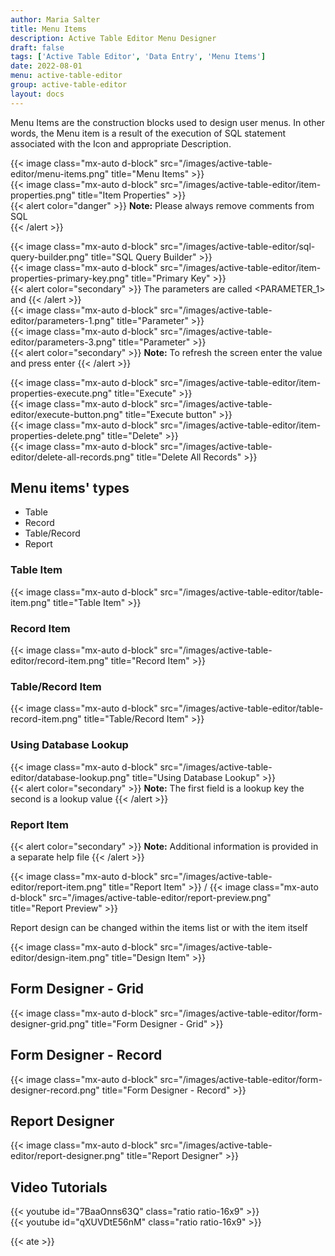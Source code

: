 ```yaml
---
author: Maria Salter
title: Menu Items
description: Active Table Editor Menu Designer
draft: false
tags: ['Active Table Editor', 'Data Entry', 'Menu Items']
date: 2022-08-01
menu: active-table-editor
group: active-table-editor
layout: docs
---
```


Menu Items are the construction blocks used to design user menus. In other words, the Menu item is a result of the execution of SQL statement associated with the Icon and appropriate Description.

{{< image class="mx-auto d-block"  src="/images/active-table-editor/menu-items.png" title="Menu Items" >}}
\
{{< image class="mx-auto d-block"  src="/images/active-table-editor/item-properties.png" title="Item Properties" >}}
\
{{< alert color="danger" >}}
**Note:** Please always remove comments from SQL  
{{< /alert >}}

{{< image class="mx-auto d-block"  src="/images/active-table-editor/sql-query-builder.png" title="SQL Query Builder" >}}
\
{{< image class="mx-auto d-block"  src="/images/active-table-editor/item-properties-primary-key.png" title="Primary Key" >}}
\
{{< alert color="secondary" >}}
The parameters are called <PARAMETER_1> and <PARAMETER2>
{{< /alert >}}
\
{{< image class="mx-auto d-block"  src="/images/active-table-editor/parameters-1.png" title="Parameter" >}}
\
{{< image class="mx-auto d-block"  src="/images/active-table-editor/parameters-3.png" title="Parameter" >}}
\
{{< alert color="secondary" >}}
**Note:** To refresh the screen enter the value and press enter
{{< /alert >}}

{{< image class="mx-auto d-block"  src="/images/active-table-editor/item-properties-execute.png" title="Execute" >}}
\
{{< image class="mx-auto d-block"  src="/images/active-table-editor/execute-button.png" title="Execute button" >}}
\
{{< image class="mx-auto d-block"  src="/images/active-table-editor/item-properties-delete.png" title="Delete" >}}
\
{{< image class="mx-auto d-block"  src="/images/active-table-editor/delete-all-records.png" title="Delete All Records" >}}

## Menu items' types

- Table
- Record
- Table/Record
- Report

### Table Item

{{< image class="mx-auto d-block"  src="/images/active-table-editor/table-item.png" title="Table Item" >}}

### Record Item

{{< image class="mx-auto d-block"  src="/images/active-table-editor/record-item.png" title="Record Item" >}}

### Table/Record Item

{{< image class="mx-auto d-block"  src="/images/active-table-editor/table-record-item.png" title="Table/Record Item" >}}

### Using Database Lookup

{{< image class="mx-auto d-block"  src="/images/active-table-editor/database-lookup.png" title="Using Database Lookup" >}}
\
{{< alert color="secondary" >}}
**Note:** The first field is a lookup key the second is a lookup value
{{< /alert >}}

### Report Item

{{< alert color="secondary" >}}
**Note:** Additional information is provided in a separate help file
{{< /alert >}}

{{< image class="mx-auto d-block"  src="/images/active-table-editor/report-item.png" title="Report Item" >}}
/
{{< image class="mx-auto d-block"  src="/images/active-table-editor/report-preview.png" title="Report Preview" >}}

Report design can be changed within the items list or with the item itself

{{< image class="mx-auto d-block"  src="/images/active-table-editor/design-item.png" title="Design Item" >}}

## Form Designer - Grid

{{< image class="mx-auto d-block"  src="/images/active-table-editor/form-designer-grid.png" title="Form Designer - Grid" >}}

## Form Designer - Record

{{< image class="mx-auto d-block"  src="/images/active-table-editor/form-designer-record.png" title="Form Designer - Record" >}}

## Report Designer

{{< image class="mx-auto d-block"  src="/images/active-table-editor/report-designer.png" title="Report Designer" >}}

## Video Tutorials

{{< youtube  id="7BaaOnns63Q" class="ratio ratio-16x9" >}}
\
{{< youtube  id="qXUVDtE56nM" class="ratio ratio-16x9" >}}

{{< ate >}}
